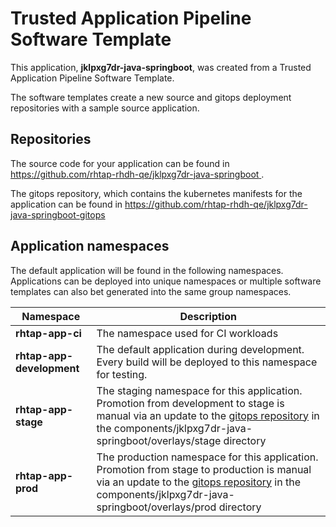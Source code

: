 # Trusted Application Pipeline Software Template

This application, **jklpxg7dr-java-springboot**, was created from a Trusted Application Pipeline Software Template.

The software templates create a new source and gitops deployment repositories with a sample source application. 

## Repositories

The source code for your application can be found in [https://github.com/rhtap-rhdh-qe/jklpxg7dr-java-springboot ](https://github.com/rhtap-rhdh-qe/jklpxg7dr-java-springboot ).
 
The gitops repository, which contains the kubernetes manifests for the application can be found in 
[https://github.com/rhtap-rhdh-qe/jklpxg7dr-java-springboot-gitops ](https://github.com/rhtap-rhdh-qe/jklpxg7dr-java-springboot-gitops ) 

## Application namespaces 

The default application will be found in the following namespaces. Applications can be deployed into unique namespaces or multiple software templates can also bet generated into the same group namespaces.  

|  Namespace   |  Description   |  
| -------- | -------- |
| **rhtap-app-ci** | The namespace used for CI workloads |
| **rhtap-app-development** | The default application during development. Every build will be deployed to this namespace for testing. |
| **rhtap-app-stage** | The staging namespace for this application. Promotion from development to stage is manual via an update to the [gitops repository](https://github.com/rhtap-rhdh-qe/jklpxg7dr-java-springboot-gitops ) in the components/jklpxg7dr-java-springboot/overlays/stage directory |
| **rhtap-app-prod** | The production namespace for this application. Promotion from stage to production is manual via an update to the [gitops repository](https://github.com/rhtap-rhdh-qe/jklpxg7dr-java-springboot-gitops ) in the components/jklpxg7dr-java-springboot/overlays/prod directory |